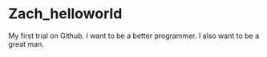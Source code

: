# Zach_helloworld
My first trial on Github.
I want to be a better programmer.
I also want to be a great man.
